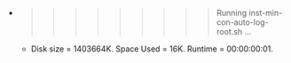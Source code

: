 * >>>>>>>>> Running inst-min-con-auto-log-root.sh ...
  * Disk size = 1403664K. Space Used = 16K. Runtime = 00:00:00:01.
